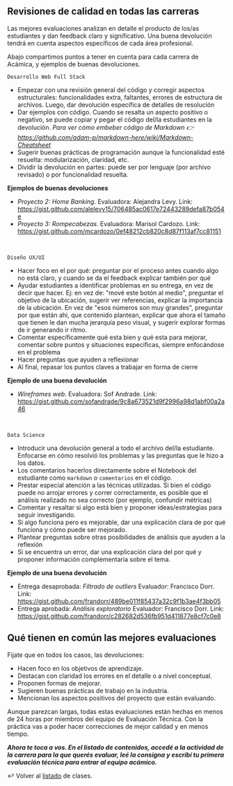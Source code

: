 ## Revisiones de calidad en todas las carreras

Las mejores evaluaciones analizan en detalle el producto de los/as estudiantes y dan feedback claro y significativo. Una buena devolución tendrá en cuenta aspectos específicos de cada área profesional.

Abajo compartimos puntos a tener en cuenta para cada carrera de Acámica, y ejemplos de buenas devoluciones.

```
Desarrollo Web Full Stack
```
- Empezar con una revisión general del código y corregir aspectos estructurales: funcionalidades extra, faltantes, errores de estructura de archivos. Luego, dar devolución específica de detalles de resolución
- Dar ejemplos con código. Cuando se resalta un aspecto positivo o negativo, se puede copiar y pegar el código del/la estudiantes en la devolución. *Para ver cómo embeber código de Markdown :point_right: https://github.com/adam-p/markdown-here/wiki/Markdown-Cheatsheet*
- Sugerir buenas prácticas de programación aunque la funcionalidad esté resuelta: modularización, claridad, etc.
- Dividir la devolución en partes: puede ser por lenguaje (por archivo revisado) o  por funcionalidad resuelta.

**Ejemplos de buenas devoluciones**
- *Proyecto 2: Home Banking*. Evaluadora: Alejandra Levy. Link: https://gist.github.com/alelevy15/706485ac0617e72443289defa87b054e
- *Proyecto 3: Rompecabezas*. Evaluadora: Marisol Cardozo. Link: https://gist.github.com/mcardozo/0ef48212cb820c8d87f113af7cc81151
<br>

```
Diseño UX/UI
```
- Hacer foco en el por qué: preguntar por el proceso antes cuando algo no está claro, y cuando se da el feedback explicar también por qué
- Ayudar estudiantes a identificar problemas en su entrega, en vez de decir que hacer. Ej: en vez de: "mové este botón al medio", preguntar el objetivo de la ubicación, sugerir ver referencias, explicar la importancia de la ubicación. En vez de "esos números son muy grandes", preguntar por que están ahi, que contenido plantean, explicar que ahora el tamaño que tienen le dan mucha jerarquía peso visual, y sugerir explorar formas de ir generando ir ritmo.
- Comentar específicamente qué esta bien y qué esta para mejorar, comentar sobre puntos y situaciones especificas, siempre enfocándose en el problema
- Hacer preguntas que ayuden a reflexionar
- Al final, repasar los puntos claves a trabajar en forma de cierre

**Ejemplo de una buena devolución**
- *Wireframes web*. Evaluadora: Sof Andrade. Link: https://gist.github.com/sofandrade/9c8a673521d9f2996a98d1abf00a2a46
<br>

```
Data Science
```

- Introducir una devolución general a todo el archivo del/la estudiante. Enfocarse en cómo resolvió los problemas y las preguntas que le hizo a los datos.
- Los comentarios hacerlos directamente sobre el Notebook del estudiante como `markdown` o `comentarios` en el código.
- Prestar especial atención a las técnicas utilizadas. Si bien el código puede no arrojar errores y correr correctamente, es posible que el análisis realizado no sea correcto (por ejemplo, confundir métricas)
- Comentar y resaltar si algo está bien y proponer ideas/estrategias para seguir investigando.
- Si algo funciona pero es mejorable, dar una explicación clara de por qué funciona y cómo puede ser mejorado.
- Plantear preguntas sobre otras posibilidades de análisis que ayuden a la reflexión
- Si se encuentra un error, dar una explicación clara del por qué y proponer información complementaria sobre el tema.

**Ejemplo de una buena devolución**
- Entrega desaprobada: *Filtrado de outliers* Evaluador: Francisco Dorr. Link: https://gist.github.com/frandorr/489be011f85437a32c9f1b3ae4f3bb05
- Entrega aprobada: *Análisis exploratorio* Evaluador: Francisco Dorr. Link: https://gist.github.com/frandorr/c282682d536fb951d411877e8cf7c0e8

## Qué tienen en común las mejores evaluaciones

Fijate que en todos los casos, las devoluciones:

- Hacen foco en los objetivos de aprendizaje.
- Destacan con claridad los errores en el detalle o a nivel conceptual.
- Proponen formas de mejorar.
- Sugieren buenas prácticas de trabajo en la industria.
- Mencionan los aspectos positivos del proyecto que están evaluando.

Aunque parezcan largas, todas estas evaluaciones están hechas en menos de 24 horas por miembros del equipo de Evaluación Técnica. Con la práctica vas a poder hacer correcciones de mejor calidad y en menos tiempo.

***Ahora te toca a vos. En el listado de contenidos, accedé a la actividad de la carrera para la que querés evaluar, leé la consigna y escribí tu primera evaluación técnica para entrar al equipo acámico.***

:leftwards_arrow_with_hook: Volver al [listado][4] de clases.

[4]: https://github.com/acamica/formacion-evaluadores-tecnicos/blob/master/README.md
